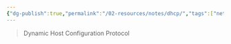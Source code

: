 ```yaml
---
{"dg-publish":true,"permalink":"/02-resources/notes/dhcp/","tags":["netzwerk","netzwerk/protocol"],"noteIcon":"","updated":"2024-07-23T14:54:14.000+02:00"}
---
```


> Dynamic Host Configuration Protocol